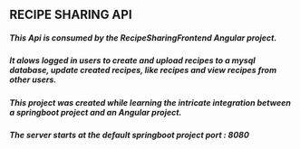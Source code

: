 ## RECIPE SHARING API
##### This Api is consumed by the RecipeSharingFrontend Angular project.
##### It alows logged in users to create and upload recipes to a mysql database, update created recipes, like recipes and view recipes from other users.
##### This project was created while learning the intricate integration between a springboot project and an Angular project.
##### The server starts at the default springboot project port : 8080
